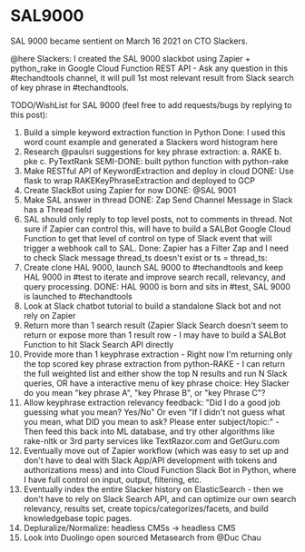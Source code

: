 # SAL9000

SAL 9000 became sentient on March 16 2021 on CTO Slackers.

@here Slackers: I created the SAL 9000 slackbot using Zapier + python_rake in Google Cloud Function REST API  - Ask any question in this #techandtools channel, it will pull 1st most relevant result from Slack search of key phrase in #techandtools.  

TODO/WishList for SAL 9000 (feel free to add requests/bugs by replying to this post):
1. Build a simple keyword extraction function in Python Done: I used this word count example and generated a Slackers word histogram here
2. Research @paulsri suggestions for key phrase extraction: a. RAKE b. pke c. PyTextRank     SEMI-DONE: built python function with python-rake
3. Make RESTful API of KeywordExtraction and deploy in cloud DONE:  Use flask to wrap RAKEKeyPhraseExtraction and deployed to GCP
4. Create SlackBot using Zapier for now DONE: @SAL 9001 
5. Make SAL answer in thread DONE: Zap Send Channel Message in Slack has a Thread field
6. SAL should only reply to top level posts, not to comments in thread.  Not sure if Zapier can control this, will have to build a SALBot Google Cloud Function to get that level of control on type of Slack event that will trigger a webhook call to SAL. Done: Zapier has a Filter Zap and I need to check Slack message thread_ts doesn't exist or ts = thread_ts: 
7. Create clone HAL 9000, launch SAL 9000 to #techandtools and keep HAL 9000 in #test to iterate and improve search recall, relevancy, and query processing.  DONE: HAL 9000 is born and sits in #test, SAL 9000 is launched to #techandtools 
8. Look at Slack chatbot tutorial to build a standalone Slack bot and not rely on Zapier 
9. Return more than 1 search result (Zapier Slack Search doesn't seem to return or expose  more than 1 result row - I may have to build a SALBot Function to hit Slack Search API directly
10. Provide more than 1 keyphrase extraction - Right now I'm returning only the top scored key phrase extraction from python-RAKE - I can return the full weighted list and either show the top N results and run N Slack queries, OR have a interactive menu of key phrase choice:  Hey Slacker do you mean "key phrase A", "key Phrase B", or "key Phrase C"?
11. Allow keyphrase extraction relevancy feedback:  "Did I do a good job guessing what you mean?  Yes/No" Or even "If I didn't not guess what you mean, what DID you mean to ask?  Please enter subject/topic:" - Then feed this back into ML database, and try other algorithms like rake-nltk or 3rd party services like  TextRazor.com and GetGuru.com
12. Eventually move out of Zapier workflow (which was easy to set up and don't have to deal with Slack App/API development with tokens and authorizations mess) and into Cloud Function Slack Bot in Python, where I have full control on input, output, filtering, etc.
13. Eventually index the entire Slacker history on ElasticSearch - then we don't have to rely on Slack Search API, and can optimize our own search relevancy, results set, create topics/categorizes/facets, and build knowledgebase topic pages.
14. Depluralize/Normalize: headless CMSs -> headless CMS
15. Look into Duolingo open sourced Metasearch from @Duc Chau

